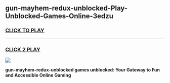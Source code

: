 
## gun-mayhem-redux-unblocked-Play-Unblocked-Games-Online-3edzu
<h3>
<a href="https://premium76.site?title=gun-mayhem-redux-unblocked&ref=25A">CLICK TO PLAY</a></h3>
<hr>

<h3>
<a href="https://premium76.site?title=gun-mayhem-redux-unblocked&ref=25A">CLICK 2 PLAY</a>
  
</h3>

<a href="https://premium76.site?title=gun-mayhem-redux-unblocked&ref=25A"><img src="https://clearcache.store/games.png"></a>


**gun-mayhem-redux-unblocked games unblocked: Your Gateway to Fun and Accessible Online Gaming**
